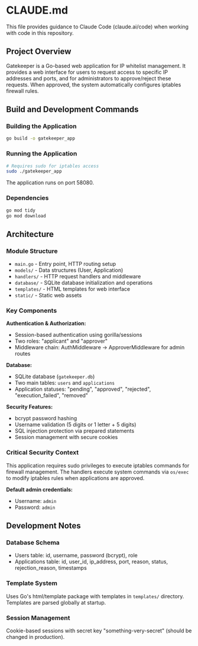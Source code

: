 # CLAUDE.md

This file provides guidance to Claude Code (claude.ai/code) when working with code in this repository.

## Project Overview

Gatekeeper is a Go-based web application for IP whitelist management. It provides a web interface for users to request access to specific IP addresses and ports, and for administrators to approve/reject these requests. When approved, the system automatically configures iptables firewall rules.

## Build and Development Commands

### Building the Application
```bash
go build -o gatekeeper_app
```

### Running the Application
```bash
# Requires sudo for iptables access
sudo ./gatekeeper_app
```
The application runs on port 58080.

### Dependencies
```bash
go mod tidy
go mod download
```

## Architecture

### Module Structure
- `main.go` - Entry point, HTTP routing setup
- `models/` - Data structures (User, Application)
- `handlers/` - HTTP request handlers and middleware
- `database/` - SQLite database initialization and operations
- `templates/` - HTML templates for web interface
- `static/` - Static web assets

### Key Components

**Authentication & Authorization:**
- Session-based authentication using gorilla/sessions
- Two roles: "applicant" and "approver"
- Middleware chain: AuthMiddleware → ApproverMiddleware for admin routes

**Database:**
- SQLite database (`gatekeeper.db`)
- Two main tables: `users` and `applications`
- Application statuses: "pending", "approved", "rejected", "execution_failed", "removed"

**Security Features:**
- bcrypt password hashing
- Username validation (5 digits or 1 letter + 5 digits)
- SQL injection protection via prepared statements
- Session management with secure cookies

### Critical Security Context

This application requires sudo privileges to execute iptables commands for firewall management. The handlers execute system commands via `os/exec` to modify iptables rules when applications are approved.

**Default admin credentials:**
- Username: `admin`
- Password: `admin`

## Development Notes

### Database Schema
- Users table: id, username, password (bcrypt), role
- Applications table: id, user_id, ip_address, port, reason, status, rejection_reason, timestamps

### Template System
Uses Go's html/template package with templates in `templates/` directory. Templates are parsed globally at startup.

### Session Management
Cookie-based sessions with secret key "something-very-secret" (should be changed in production).